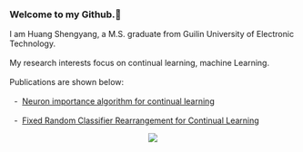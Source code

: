 ### Welcome to my Github.👋 <br>

I am Huang Shengyang, a M.S. graduate from Guilin University of Electronic Technology. <br><br>
My research interests focus on continual learning, machine Learning. <br><br>
Publications are shown below: <br><br>
&nbsp; - &nbsp;[Neuron importance algorithm for continual learning](https://doi.org/10.1117/12.3009542)<br><br>
&nbsp; - &nbsp;[Fixed Random Classifier Rearrangement for Continual Learning](https://arxiv.org/abs/2402.15227)

<!--
<div align="center"> <img src="https://github-readme-stats.vercel.app/api?username=mika7614&show_icons=true&theme=transparent" /> </div>
-->
<div align="center"> <img src="https://github-readme-stats.vercel.app/api/top-langs/?username=mika7614&layout=compact&theme=tokyonight" /> </div>
<!--
<div align="center"> <img src="https://profile-counter.glitch.me/mika7614/count.svg" /> </div>
-->

<!--
**mika7614/mika7614** is a ✨ _special_ ✨ repository because its `README.md` (this file) appears on your GitHub profile.

Here are some ideas to get you started:

- 🔭 I’m currently working on ...
- 🌱 I’m currently learning ...
- 👯 I’m looking to collaborate on ...
- 🤔 I’m looking for help with ...
- 💬 Ask me about ...
- 📫 How to reach me: ...
- 😄 Pronouns: ...
- ⚡ Fun fact: ...
-->

